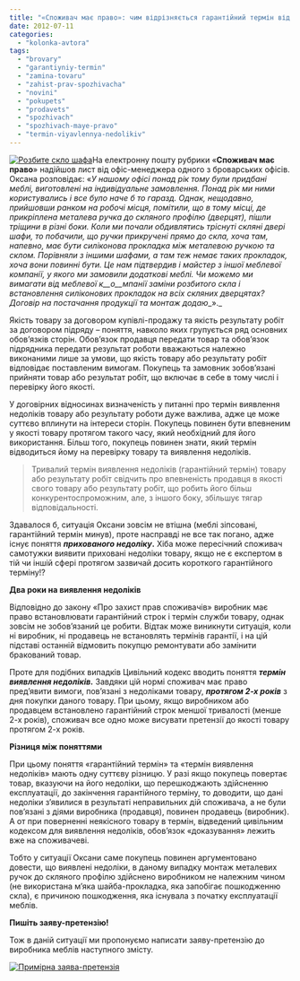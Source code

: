 ```yaml
---
title: "«Споживач має право»: чим відрізняється гарантійний термін від терміну виявлення недоліків?"
date: 2012-07-11
categories: 
  - "kolonka-avtora"
tags: 
  - "brovary"
  - "garantiyniy-termin"
  - "zamina-tovaru"
  - "zahist-prav-spozhivacha"
  - "novini"
  - "pokupets"
  - "prodavets"
  - "spozhivach"
  - "spozhivach-maye-pravo"
  - "termin-viyavlennya-nedolikiv"
---
```


[![](https://mpz.brovary.org/wp-content/uploads/2012/07/Rozbite-sklo-shafa.jpg "Розбите скло шафа")](https://mpz.brovary.org/wp-content/uploads/2012/07/Rozbite-sklo-shafa.jpg)На електронну пошту рубрики «**Споживач має право**» надійшов лист від офіс-менеджера одного з броварських офісів. Оксана розповідає: «_У нашому офісі понад рік тому були придбані меблі, виготовлені на індивідуальне замовлення. Понад рік ми ними користувались і все було наче_ _б_ _то_ _гаразд. Однак, нещодавно, прийшовши ранком на робочі місця, помітили, що в тому місці, де прикріплена металева ручка до скляного профілю (дверцят), пішли тріщини в різні боки. Коли ми почали обдивлятись тріснуті скляні двері шафи, то побачили, що ручки прикручені прямо до скла, хоча там, напевно, має бути силіконова прокладка між металевою ручкою та склом. Порівняли з іншими шафами, а там теж немає таких прокладок, хоча вони повинні бути. Це нам підтвердив і майстер з іншої меблевої компанії, у якого ми замовили додаткові меблі. Чи можемо ми вимагати від меблевої к__о__мпанії заміни розбитого скла і встановлення силіконових прокладок на всіх скляних дверцятах? Договір на постачання продукції та монтаж додаю__»._

Якість товару за договором купівлі-продажу та якість результату робіт за договором підряду – поняття, навколо яких групується ряд основних обов’язків сторін. Обов’язок продавця передати товар та обов’язок підрядника передати результат роботи вважаються належно виконаними лише за умови, що якість товару або результату робіт відповідає поставленим вимогам. Покупець та замовник зобов’язані прийняти товар або результат робіт, що включає в себе в тому числі і перевірку його якості.

У договірних відносинах визначеність у питанні про термін виявлення недоліків товару або результату роботи дуже важлива, адже це може суттєво вплинути на інтереси сторін. Покупець повинен бути впевненим у якості товару протягом такого часу, який необхідний для його використання. Більш того, покупець повинен знати, який термін відводиться йому на перевірку товару та виявлення недоліків.

> Тривалий термін виявлення недоліків (гарантійний термін) товару або результату робіт свідчить про впевненість продавця в якості свого товару або результату робіт, що робить його більш конкурентоспроможним, але, з іншого боку, збільшує тягар відповідальності.

Здавалося б, ситуація Оксани зовсім не втішна (меблі зіпсовані, гарантійний термін минув), проте насправді не все так погано, адже існує поняття **_прихованого недоліку_.** Хіба може пересічний споживач самотужки виявити приховані недоліки товару, якщо не є експертом в тій чи іншій сфері протягом зазвичай досить короткого гарантійного терміну!?

**Два роки на виявлення недоліків**

Відповідно до закону «Про захист прав споживачів» виробник має право встановлювати гарантійний строк і термін служби товару, однак зовсім не зобов’язаний це робити. Відтак може виникнути ситуація, коли ні виробник, ні продавець не встановлять термінів гарантії, і на цій підставі останній відмовить покупцю ремонтувати або замінити бракований товар.

Проте для подібних випадків Цивільний кодекс вводить поняття _**термін виявлення недоліків.**_ Завдяки цій нормі споживач має право пред’явити вимоги, пов’язані з недоліками товару, **_протягом 2-х років_** з дня покупки даного товару. При цьому, якщо виробником або продавцем встановлено гарантійний строк меншої тривалості (менше 2-х років), споживач все одно може висувати претензії до якості товару протягом 2-х років.

**Різниця між поняттями**

При цьому поняття «гарантійний термін» та «термін виявлення недоліків» мають одну суттєву різницю. У разі якщо покупець повертає товар, вказуючи на його недоліки, що перешкоджають здійсненню експлуатації, до закінчення гарантійного терміну, то доводити, що дані недоліки з’явилися в результаті неправильних дій споживача, а не були пов’язані з діями виробника (продавця), повинен продавець (виробник). А от при поверненні неякісного товару в термін, відведений цивільним кодексом для виявлення недоліків, обов’язок «доказування» лежить вже на споживачеві.

Тобто у ситуації Оксани саме покупець повинен аргументовано довести, що виявлені недоліки, в даному випадку монтаж металевих ручок до скляного профілю здійснено виробником не належним чином (не використана м’яка шайба-прокладка, яка запобігає пошкодженню скла), є причиною пошкодження, яка існувала з початку експлуатації меблів.

**Пишіть заяву-претензію!**

Тож в даній ситуації ми пропонуємо написати заяву-претензію до виробника меблів наступного змісту.

[![](https://mpz.brovary.org/wp-content/uploads/2012/07/Primirna-zayava-pretenziya.jpg "Примірна заява-претензія")](https://mpz.brovary.org/wp-content/uploads/2012/07/Primirna-zayava-pretenziya.jpg)
